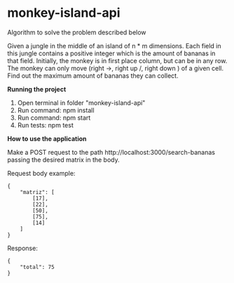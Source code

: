 # monkey-island-api

Algorithm to solve the problem described below

Given a jungle in the middle of an island of n * m dimensions. Each field in this jungle contains a
positive integer which is the amount of bananas in that field. Initially, the monkey is in first place
column, but can be in any row. The monkey can only move (right ->, right up /, right down \) of a given
cell. Find out the maximum amount of bananas they can collect.

**Running the project**

1) Open terminal in folder "monkey-island-api"
2) Run command: npm install
4) Run command: npm start
5) Run tests: npm test

**How to use the application**

Make a POST request to the path http://localhost:3000/search-bananas passing the desired matrix in the body.

Request body example:
    
    {
        "matriz": [
            [17],
            [22],
            [50],
            [75],
            [14]
        ]
    }
    
 Response:
 
    {
        "total": 75
    }
 
